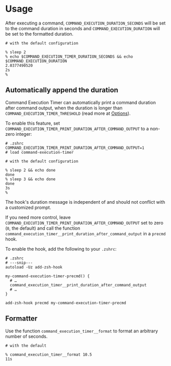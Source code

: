 # Usage

After executing a command, `COMMAND_EXECUTION_DURATION_SECONDS` will be set to the command duration in seconds and `COMMAND_EXECUTION_DURATION` will be set to the formatted duration.

```shell
# with the default configuration

% sleep 2
% echo $COMMAND_EXECUTION_TIMER_DURATION_SECONDS && echo $COMMAND_EXECUTION_DURATION
2.0377490520
2s
%
```

## Automatically append the duration

Command Execution Timer can automatically print a command duration after command output, when the duration is longer than `COMMAND_EXECUTION_TIMER_THRESHOLD` (read more at [Options](./options)).

To enable this feature, set `COMMAND_EXECUTION_TIMER_PRINT_DURATION_AFTER_COMMAND_OUTPUT` to a non-zero integer:

```shell
# .zshrc
COMMAND_EXECUTION_TIMER_PRINT_DURATION_AFTER_COMMAND_OUTPUT=1
# load command-execution-timer
```

```shell
# with the default configuration

% sleep 2 && echo done
done
% sleep 3 && echo done
done
3s
%
```

The hook's duration message is independent of and should not conflict with a customized prompt.

If you need more control, leave `COMMAND_EXECUTION_TIMER_PRINT_DURATION_AFTER_COMMAND_OUTPUT` set to zero (`0`, the default) and call the function `command_execution_timer__print_duration_after_command_output` in a `precmd` hook.

To enable the hook, add the following to your `.zshrc`:

```shell
# .zshrc
# ---snip---
autoload -Uz add-zsh-hook

my-command-execution-timer-precmd() {
  # …
  command_execution_timer__print_duration_after_command_output
  # …
}

add-zsh-hook precmd my-command-execution-timer-precmd
```

## Formatter

Use the function `command_execution_timer__format` to format an arbitrary number of seconds.

```shell
# with the default

% command_execution_timer__format 10.5
11s
```
